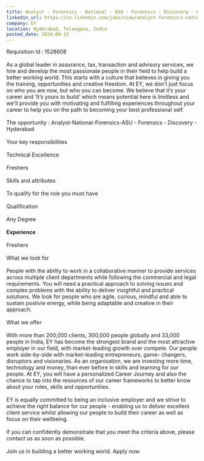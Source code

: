 ```yaml
---
title: Analyst - Forensics - National - ASU - Forensics - Discovery - Hyderabad
linkedin_url: https://in.linkedin.com/jobs/view/analyst-forensics-national-asu-forensics-discovery-hyderabad-at-ey-3991141318?position=14&pageNum=0&refId=TbmlGnXPnGhBuzFITnrUHg%3D%3D&trackingId=dBpaGK4vl0akDzetiOZiOQ%3D%3D
company: EY
location: Hyderabad, Telangana, India
posted_date: 2024-09-15
---
```


<div class="description__text description__text--rich">
<section class="show-more-less-html" data-max-lines="5">
<div class="show-more-less-html__markup show-more-less-html__markup--clamp-after-5 relative overflow-hidden">
          Requisition Id : 1528608<br/><br/>As a global leader in assurance, tax, transaction and advisory services, we hire and develop the most passionate people in their field to help build a better working world. This starts with a culture that believes in giving you the training, opportunities and creative freedom. At EY, we don't just focus on who you are now, but who you can become. We believe that it’s your career and ‘It’s yours to build’ which means potential here is limitless and we'll provide you with motivating and fulfilling experiences throughout your career to help you on the path to becoming your best professional self.<br/><br/>The opportunity : Analyst-National-Forensics-ASU - Forensics - Discovery - Hyderabad<br/><br/>Your key responsibilities<br/><br/>Technical Excellence<br/><br/>Freshers<br/><br/>Skills and attributes<br/><br/>To qualify for the role you must have<br/><br/>Qualification<br/><br/>Any Degree<br/><br/><strong>Experience<br/><br/></strong>Freshers<br/><br/>What we look for<br/><br/>People with the ability to work in a collaborative manner to provide services across multiple client departments while following the commercial and legal requirements. You will need a practical approach to solving issues and complex problems with the ability to deliver insightful and practical solutions. We look for people who are agile, curious, mindful and able to sustain postivie energy, while being adaptable and creative in their approach.<br/><br/>What we offer<br/><br/>With more than 200,000 clients, 300,000 people globally and 33,000 people in India, EY has become the strongest brand and the most attractive employer in our field, with market-leading growth over compete. Our people work side-by-side with market-leading entrepreneurs, game- changers, disruptors and visionaries. As an organisation, we are investing more time, technology and money, than ever before in skills and learning for our people. At EY, you will have a personalized Career Journey and also the chance to tap into the resources of our career frameworks to better know about your roles, skills and opportunities.<br/><br/>EY is equally committed to being an inclusive employer and we strive to achieve the right balance for our people - enabling us to deliver excellent client service whilst allowing our people to build their career as well as focus on their wellbeing.<br/><br/>If you can confidently demonstrate that you meet the criteria above, please contact us as soon as possible.<br/><br/>Join us in building a better working world. Apply now.
        </div>


<!-- --> </section>
</div>
